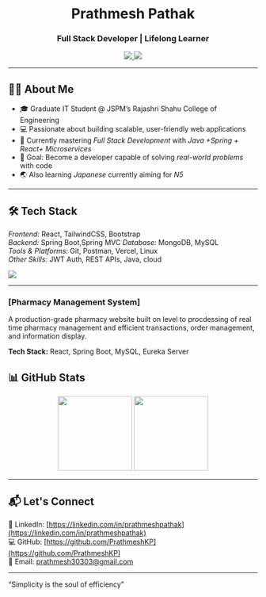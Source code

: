 <h1 align="center">Prathmesh Pathak</h1>
<h3 align="center">Full Stack Developer | Lifelong Learner</h3>

<p align="center">
  <a href="https://linkedin.com/in/prathmeshpathak">
    <img src="https://img.shields.io/badge/LinkedIn-PrathmeshPathak-blue?style=for-the-badge&logo=linkedin" />
  </a>
  <a href="https://github.com/PrathmeshKP">
    <img src="https://img.shields.io/badge/GitHub-PrathmeshKP-black?style=for-the-badge&logo=github" />
  </a>
</p>

---

## 👨‍💻 About Me  
- 🎓 Graduate IT Student @ JSPM’s Rajashri Shahu College of Engineering  
- 💻 Passionate about building scalable, user-friendly web applications  
- 🌱 Currently mastering *Full Stack Development* with *Java +Spring + React+ Microservices*  
- 🎯 Goal: Become a developer capable of solving *real-world problems* with code  
- 🌏 Also learning *Japanese* currently aiming for *N5*  

---

## 🛠 Tech Stack  
*Frontend:* React, TailwindCSS, Bootstrap  
*Backend:* Spring Boot,Spring MVC
*Database:* MongoDB, MySQL  
*Tools & Platforms:* Git, Postman, Vercel, Linux  
*Other Skills:* JWT Auth, REST APIs, Java, cloud

<p align="left">
<img src="https://skillicons.dev/icons?i=react,tailwindcss,bootstrap,spring,mongodb,mysql,java,cpp,git,postman" />
</p>

---


### [Pharmacy Management System] 
A production-grade pharmacy website built on level to procdessing of real time pharmacy management and efficient transactions, order management, and information display.  

**Tech Stack:** React, Spring Boot, MySQL, Eureka Server


## 📊 GitHub Stats  
<p align="center">
  <img src="https://github-readme-stats.vercel.app/api?username=PrathmeshKP&show_icons=true&theme=react" height="150" />
  <img src="https://github-readme-stats.vercel.app/api/top-langs/?username=PrathmeshKP&layout=compact&theme=react" height="150" />
</p>

---

## 📬 Let's Connect  
💼 LinkedIn: [https://linkedin.com/in/prathmeshpathak](https://linkedin.com/in/prathmeshpathak)  
💻 GitHub: [https://github.com/PrathmeshKP](https://github.com/PrathmeshKP)  
📧 Email: prathmesh30303@gmail.com

---
 “Simplicity is the soul of efficiency”
